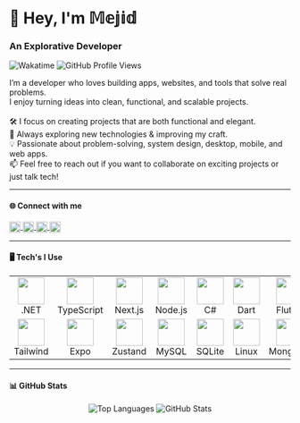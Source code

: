 <h1 align="left">👋 Hey, I'm 𝕄𝕖𝕛𝕚𝕕</h1>

<h3 align="left">An Explorative Developer </h3>

<p>
  <img src="https://wakatime.com/badge/user/3b0e9b76-6eac-4894-a8ba-ec9a3b1ce6f2.svg" alt="Wakatime" />
  <img src="https://komarev.com/ghpvc/?username=netcrawlerr" alt="GitHub Profile Views"/>
</p>

<p align="left">
  I’m a developer who loves building apps, websites, and tools that solve real problems.<br>
  I enjoy turning ideas into clean, functional, and scalable projects.<br>
  <br>
  🛠️ I focus on creating projects that are both functional and elegant.<br>
  🌱 Always exploring new technologies & improving my craft.<br>
  💡 Passionate about problem-solving, system design, desktop, mobile, and web apps.<br>
  📫 Feel free to reach out if you want to collaborate on exciting projects or just talk tech!
</p>

---

#### 🌐 Connect with me

<p align="left">
  <a href="https://t.me/netcrawler_ish" target="blank">
    <img align="center" src="https://upload.wikimedia.org/wikipedia/commons/thumb/8/82/Telegram_logo.svg/512px-Telegram_logo.svg.png" alt="Telegram" height="20" width="20" />
  </a>
  <a href="mailto:abdulmejidamk@gmail.com" target="blank">
    <img align="center" src="https://upload.wikimedia.org/wikipedia/commons/thumb/7/7e/Gmail_icon_%282020%29.svg/512px-Gmail_icon_%282020%29.svg.png" alt="Gmail" height="20" width="20" />
  </a>
  <a href="https://x.com/netcrawleronx" target="blank">
    <img align="center" src="https://upload.wikimedia.org/wikipedia/commons/thumb/5/57/X_logo_2023_%28white%29.png/960px-X_logo_2023_%28white%29.png" alt="X / Twitter" height="20" width="20" />
  </a>
  <a href="https://github.com/netcrawlerr" target="blank">
    <img align="center" src="https://cdn-icons-png.flaticon.com/512/25/25231.png" alt="GitHub" height="20" width="20" />
  </a>
</p>

---

#### 🖥️ Tech's I Use

<div align="center">
<table>
  <tr>
    <td align="center"><img src="https://skillicons.dev/icons?i=dotnet" width="48"/><br>.NET</td>
    <td align="center"><img src="https://skillicons.dev/icons?i=typescript" width="48"/><br>TypeScript</td>
    <td align="center"><img src="https://skillicons.dev/icons?i=nextjs" width="48"/><br>Next.js</td>
    <td align="center"><img src="https://skillicons.dev/icons?i=nodejs" width="48"/><br>Node.js</td>
    <td align="center"><img src="https://skillicons.dev/icons?i=cs" width="48"/><br>C#</td>
    <td align="center"><img src="https://skillicons.dev/icons?i=dart" width="48"/><br>Dart</td>
    <td align="center"><img src="https://skillicons.dev/icons?i=flutter" width="48"/><br>Flutter</td>
    <td align="center"><img src="https://skillicons.dev/icons?i=react" width="48"/><br>React</td>
  </tr>
  <tr>
    <td align="center"><img src="https://skillicons.dev/icons?i=tailwind" width="48"/><br>Tailwind</td>
    <td align="center"><img src="https://icons-for-free.com/iff/png/256/Expo-1329545818230359497.png" width="48"/><br>Expo</td>
    <td align="center"><img src="https://user-images.githubusercontent.com/958486/218346783-72be5ae3-b953-4dd7-b239-788a882fdad6.svg" width="48"/><br>Zustand</td>
    <td align="center"><img src="https://skillicons.dev/icons?i=mysql" width="48"/><br>MySQL</td>
    <td align="center"><img src="https://skillicons.dev/icons?i=sqlite" width="48"/><br>SQLite</td>
    <td align="center"><img src="https://skillicons.dev/icons?i=linux" width="48"/><br>Linux</td>
    <td align="center"><img src="https://skillicons.dev/icons?i=mongodb" width="48"/><br>MongoDB</td>
    <td align="center"><img src="https://skillicons.dev/icons?i=github" width="48"/><br>GitHub</td>
  </tr>
</table>
</div>

---

#### 📊 GitHub Stats

<div align="center">
  <img src="https://github-readme-stats.vercel.app/api/top-langs?username=netcrawlerr&theme=dark&show_icons=true&layout=compact" alt="Top Languages" />
  <img src="https://github-readme-stats.vercel.app/api?theme=dark&username=netcrawlerr&show_icons=true" alt="GitHub Stats" />
</div>
